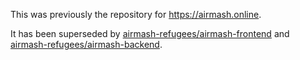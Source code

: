 This was previously the repository for https://airmash.online.

It has been superseded by [airmash-refugees/airmash-frontend](https://github.com/airmash-refugees/airmash-frontend) and [airmash-refugees/airmash-backend](https://github.com/airmash-refugees/airmash-backend).
